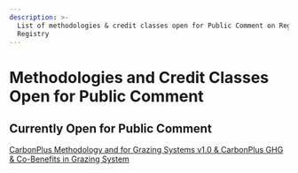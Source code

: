 ```yaml
---
description: >-
  List of methodologies & credit classes open for Public Comment on Regen
  Registry
---
```


# Methodologies and Credit Classes Open for Public Comment

## **Currently Open for Public Comment**

[CarbonPlus Methodology and for Grazing Systems v1.0 & CarbonPlus GHG & Co-Benefits in Grazing System](methodologies-and-credit-classes-open-for-public-comment/carbonplus-methodology-and-for-grazing-systems-v1.0-and-carbonplus-ghg-and-co-benefits-in-grazing-sy.md)

